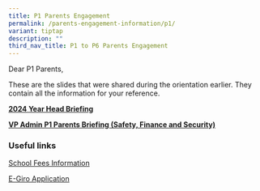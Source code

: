 ```yaml
---
title: P1 Parents Engagement
permalink: /parents-engagement-information/p1/
variant: tiptap
description: ""
third_nav_title: P1 to P6 Parents Engagement
---
```

<p>Dear P1 Parents,</p>
<p>These are the slides that were shared during the orientation earlier.
They contain all the information for your reference.</p>
<p><strong><a href="/files/Year_Head_Briefing_Preparing_for_P1.pdf" rel="noopener nofollow" target="_blank">2024 Year Head Briefing</a></strong>
</p>
<p><strong><a href="/files/VPA_P1_Parent_Briefing_2024.pdf" rel="noopener nofollow" target="_blank">VP Admin P1 Parents Briefing (Safety, Finance and Security)</a></strong>
</p>
<p></p>
<h3>Useful links</h3>
<p><a href="http://www.moe.gov.sg/financial matters/fees" rel="noopener nofollow" target="_blank">School Fees Information</a>
</p>
<p><a href="http://www.moe.gov.sg/financial matters/fees/egiro" rel="noopener noreferrer nofollow" target="_blank">E-Giro Application</a>
</p>